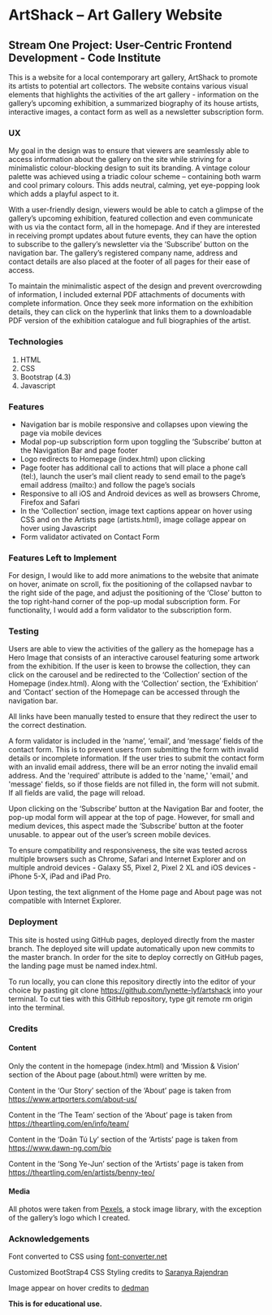 # ArtShack – Art Gallery Website
## Stream One Project: User-Centric Frontend Development - Code Institute
This is a website for a local contemporary art gallery, ArtShack to promote its artists to potential art collectors. The website contains various visual elements that highlights the activities of the art gallery - information on the gallery’s upcoming exhibition, a summarized biography of its house artists, interactive images, a contact form as well as a newsletter subscription form.
### UX
My goal in the design was to ensure that viewers are seamlessly able to access information about the gallery on the site while striving for a minimalistic colour-blocking design to suit its branding. A vintage colour palette was achieved using a triadic colour scheme – containing both warm and cool primary colours. This adds neutral, calming, yet eye-popping look which adds a playful aspect to it.

With a user-friendly design, viewers would be able to catch a glimpse of the gallery’s upcoming exhibition, featured collection and even communicate with us via the contact form, all in the homepage. And if they are interested in receiving prompt updates about future events, they can have the option to subscribe to the gallery’s newsletter via the ‘Subscribe’ button on the navigation bar. The gallery’s registered company name, address and contact details are also placed at the footer of all pages for their ease of access. 

To maintain the minimalistic aspect of the design and prevent overcrowding of information, I included external PDF attachments of documents with complete information. Once they seek more information on the exhibition details, they can click on the hyperlink that links them to a downloadable PDF version of the exhibition catalogue and full biographies of the artist. 
### Technologies
1. HTML
2. CSS
3. Bootstrap (4.3)
4. Javascript
### Features
- Navigation bar is mobile responsive and collapses upon viewing the page via mobile devices
- Modal pop-up subscription form upon toggling the ‘Subscribe’ button at the Navigation Bar and page footer
- Logo redirects to Homepage (index.html) upon clicking
- Page footer has additional call to actions that will place a phone call (tel:), launch the user’s mail client ready to send email to the page’s email address (mailto:) and follow the page’s socials
- Responsive to all iOS and Android devices as well as browsers Chrome, Firefox and Safari
- In the ‘Collection’ section, image text captions appear on hover using CSS and on the Artists page (artists.html), image collage appear on hover using Javascript
- Form validator activated on Contact Form
### Features Left to Implement
For design, I would like to add more animations to the website that animate on hover, animate on scroll, fix the positioning of the collapsed navbar to the right side of the page, and adjust the positioning of the ‘Close’ button to the top right-hand corner of the pop-up modal subscription form. For functionality, I would add a form validator to the subscription form.
### Testing
Users are able to view the activities of the gallery as the homepage has a Hero Image that consists of an interactive carousel featuring some artwork from the exhibition. If the user is keen to browse the collection, they can click on the carousel and be redirected to the ‘Collection’ section of the Homepage (index.html). Along with the ‘Collection’ section, the ‘Exhibition’ and ‘Contact’ section of the Homepage can be accessed through the navigation bar.

All links have been manually tested to ensure that they redirect the user to the correct destination.

A form validator is included in the ‘name’, ‘email’, and ‘message’ fields of the contact form. This is to prevent users from submitting the form with invalid details or incomplete information. If the user tries to submit the contact form with an invalid email address, there will be an error noting the invalid email address. And the 'required' attribute is added to the 'name,' 'email,' and 'message' fields, so if those fields are not filled in, the form will not submit. If all fields are valid, the page will reload.

Upon clicking on the ‘Subscribe’ button at the Navigation Bar and footer, the pop-up modal form will appear at the top of page. However, for small and medium devices, this aspect made the ‘Subscribe’ button at the footer unusable. to appear out of the user’s screen mobile devices.

To ensure compatibility and responsiveness, the site was tested across multiple browsers such as Chrome, Safari and Internet Explorer and on multiple android devices - Galaxy S5, Pixel 2, Pixel 2 XL and iOS devices - iPhone 5-X, iPad and iPad Pro.

Upon testing, the text alignment of the Home page and About page was not compatible with Internet Explorer.

### Deployment
This site is hosted using GitHub pages, deployed directly from the master branch. The deployed site will update automatically upon new commits to the master branch. In order for the site to deploy correctly on GitHub pages, the landing page must be named index.html.

To run locally, you can clone this repository directly into the editor of your choice by pasting git clone https://github.com/lynette-lyf/artshack into your terminal. To cut ties with this GitHub repository, type git remote rm origin into the terminal.
### Credits
#### Content
Only the content in the homepage (index.html) and ‘Mission & Vision’ section of the About page (about.html) were written by me.

Content in the ‘Our Story’ section of the ‘About’ page is taken from https://www.artporters.com/about-us/

Content in the ‘The Team’ section of the ‘About’ page is taken from https://theartling.com/en/info/team/

Content in the ‘Doãn Tú Ly’ section of the ‘Artists’ page is taken from https://www.dawn-ng.com/bio

Content in the ‘Song Ye-Jun’ section of the ‘Artists’ page is taken from https://theartling.com/en/artists/benny-teo/
#### Media
All photos were taken from [Pexels](https://www.pexels.com/), a stock image library, with the exception of the gallery’s logo which I created.
### Acknowledgements
Font converted to CSS using [font-converter.net](https://font-converter.net/en)

Customized BootStrap4 CSS Styling credits to [Saranya Rajendran](https://stackoverflow.com/questions/49400853/how-to-change-navbar-hover-color-on-bootstrap-4/49405726)

Image appear on hover credits to [dedman](https://stackoverflow.com/questions/51232278/image-appear-when-hover-the-text-html-bootstrap)

**This is for educational use.**
